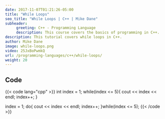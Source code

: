 ```yaml
---
date: 2017-11-07T01:21:26-05:00
title: "While Loops"
seo_title: "While Loops | C++ | Mike Dane"
subheader:
     greeting: C++ - Programming Language
     description: This course covers the basics of programming in C++. Work your way through the videos and we'll teach you everything you need to know to start your programming journey!
description: This tutorial covers while loops in C++.
author: Mike Dane
image: while-loops.png
video: 25JxBoPwmkQ
url: /programming-languages/c++/while-loops/
weight: 20
---
```


## Code

{{< code lang="cpp" >}}
int index = 1;
while(index <= 5){
     cout << index << endl;
     index++;
}

index = 1;
do{
     cout << index << endl;
     index++;
}while(index <= 5);
{{< /code >}}